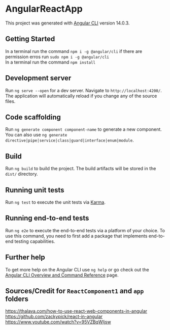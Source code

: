 # AngularReactApp

This project was generated with [Angular CLI](https://github.com/angular/angular-cli) version 14.0.3.

## Getting Started

In a terminal run the command `npm i -g @angular/cli` if there are permission erros run `sudo npm i -g @angular/cli` <br />
In a terminal run the command `npm install`

## Development server

Run `ng serve --open` for a dev server. Navigate to `http://localhost:4200/`. The application will automatically reload if you change any of the source files.

## Code scaffolding

Run `ng generate component component-name` to generate a new component. You can also use `ng generate directive|pipe|service|class|guard|interface|enum|module`.

## Build

Run `ng build` to build the project. The build artifacts will be stored in the `dist/` directory.

## Running unit tests

Run `ng test` to execute the unit tests via [Karma](https://karma-runner.github.io).

## Running end-to-end tests

Run `ng e2e` to execute the end-to-end tests via a platform of your choice. To use this command, you need to first add a package that implements end-to-end testing capabilities.

## Further help

To get more help on the Angular CLI use `ng help` or go check out the [Angular CLI Overview and Command Reference](https://angular.io/cli) page.

## Sources/Credit for `ReactComponent1` and `app` folders 

https://thalava.com/how-to-use-react-web-components-in-angular <br />
https://github.com/zackypick/react-in-angular <br />
https://www.youtube.com/watch?v=95VZBqWljsw <br />
